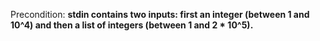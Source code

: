 Precondition: **stdin contains two inputs: first an integer (between 1 and 10^4) and then a list of integers (between 1 and 2 * 10^5).**